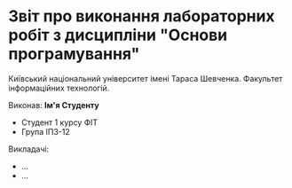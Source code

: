 # Звіт про виконання лабораторних робіт з дисципліни "Основи програмування"

Київський національний університет імені Тараса Шевченка.
Факультет інформаційних технологій.

Виконав: **Ім'я Студенту**

- Студент 1 курсу ФІТ
- Група ІПЗ-12

Викладачі:

- ...
- ...
